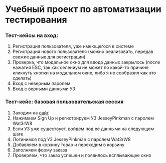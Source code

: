 # Учебный проект по автоматизации тестирования
### Тест-кейсы на вход:
1. Регистрация пользователя, уже имеющегося в системе
2. Регистрация нового пользователя (можно реализовать, передав свежие данные для регистрации)
3. Проверка, что модальное окно для ввода данных закрылось (после нажатия ESC, так как селениум не может по какой-то причине кликнуть кнопки на модальном окне, либо я не сообразил как это сделать)
4. Вход с неверным паролем
5. Вход с верными данными УЗ
### Тест-кейс: базовая пользовательская сессия
1. Заходим на [сайт](https://www.demoblaze.com/#)
2. Нажимаем Sign Up и регистрируем УЗ JesseyPinkman с паролем Wat3rW8
3. Если УЗ уже существует, войдем под ее данными на следующем шаге
4. Логинимся под УЗ JesseyPinkman с паролем Wat3rW8
5. Добавляем в корзину товар и переходим в корзину
6. Заполняем форму заказа
7. Проверяем, что заказ успешен и появилось всплывающее окно